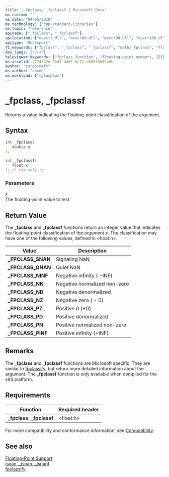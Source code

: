 ```yaml
---
title: "_fpclass, _fpclassf | Microsoft Docs"
ms.custom: ""
ms.date: "04/05/2018"
ms.technology: ["cpp-standard-libraries"]
ms.topic: "reference"
apiname: ["_fpclass", "_fpclassf"]
apilocation: ["msvcrt.dll", "msvcr80.dll", "msvcr90.dll", "msvcr100.dll", "msvcr100_clr0400.dll", "msvcr110.dll", "msvcr110_clr0400.dll", "msvcr120.dll", "msvcr120_clr0400.dll", "ucrtbase.dll", "api-ms-win-crt-math-l1-1-0.dll"]
apitype: "DLLExport"
f1_keywords: ["fpclass", "_fpclass", "_fpclassf", "math/_fpclass", "float/_fpclass", "math/_fpclassf"]
dev_langs: ["C++"]
helpviewer_keywords: ["fpclass function", "floating-point numbers, IEEE representation", "_fpclass function", "_fpclassf function"]
ms.assetid: 2774872d-3543-446f-bc72-db85f8b95a6b
author: "corob-msft"
ms.author: "corob"
ms.workload: ["cplusplus"]
---
```

# _fpclass, _fpclassf

Returns a value indicating the floating-point classification of the argument.

## Syntax

```C
int _fpclass(
   double x
);

int _fpclassf(
   float x
); /* x64 only */
```

### Parameters

*x*<br/>
The floating-point value to test.

## Return Value

The **_fpclass** and **_fpclassf** functions return an integer value that indicates the floating-point classification of the argument *x*. The classification may have one of the following values, defined in \<float.h>.

|Value|Description|
|-----------|-----------------|
|**_FPCLASS_SNAN**|Signaling NaN|
|**_FPCLASS_QNAN**|Quiet NaN|
|**_FPCLASS_NINF**|Negative infinity ( -INF)|
|**_FPCLASS_NN**|Negative normalized non-zero|
|**_FPCLASS_ND**|Negative denormalized|
|**_FPCLASS_NZ**|Negative zero ( - 0)|
|**_FPCLASS_PZ**|Positive 0 (+0)|
|**_FPCLASS_PD**|Positive denormalized|
|**_FPCLASS_PN**|Positive normalized non-zero|
|**_FPCLASS_PINF**|Positive infinity (+INF)|

## Remarks

The **_fpclass** and **_fpclassf** functions are Microsoft specific. They are similar to [fpclassify](fpclassify.md), but return more detailed information about the argument. The **_fpclassf** function is only available when compiled for the x64 platform.

## Requirements

|Function|Required header|
|--------------|---------------------|
|**_fpclass**, **_fpclassf**|\<float.h>|

For more compatibility and conformance information, see [Compatibility](../../c-runtime-library/compatibility.md).

## See also

[Floating-Point Support](../../c-runtime-library/floating-point-support.md)<br/>
[isnan, _isnan, _isnanf](isnan-isnan-isnanf.md)<br/>
[fpclassify](fpclassify.md)<br/>